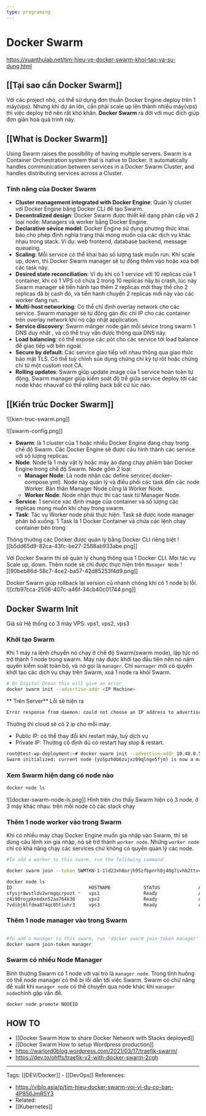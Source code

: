 ```yaml
---
type: programing 
---
```

# Docker Swarm
https://xuanthulab.net/tim-hieu-ve-docker-swarm-khoi-tao-va-su-dung.html
## [[Tại sao cần Docker Swarm]]
Với các project nhỏ, có thể sử dụng đơn thuần Docker Engine deploy trên 1 máy(vps). Nhưng khi dự án lớn, cần phải scale up lên thành nhiều máy(vps) thì việc deploy trở nên rất khó khăn. **Docker Swarm** ra đời với mục đích giúp đơn giản hoá quá trình này.

## [[What is Docker Swarm]]
Using Swarm raises the possibility of having multiple servers. Swarm is a Container Orchestration system that is native to Docker. It automatically handles communication between services in a Docker Swarm Cluster, and handles distributing services across a Cluster.
### Tính năng của Docker Swarm
- **Cluster management integrated with Docker Engine**: Quản lý cluster với Docker Engine bằng Docker CLI để tạo Swarm.
- **Decentralized design**: Docker Swarm được thiết kế dạng phân cấp với 2 loại node: Managers và worker bằng Docker Engine.
- **Declarative sẻvice model**: Docker Engine sử dụng phương thức khai báo cho phép định nghĩa trạng thái mong muốn của các dịch vụ khác nhau trong stack. Ví dụ: web frontend, database backend, message queueing.
- **Scaling**: Mỗi service có thể khai báo số lượng task muốn run. Khi scale up, down, thì Docker Swarm manager sẽ tự động thêm vào hoặc xoá bớt các task này.
- **Desired state reconciliation**: Ví dụ khi có 1 service với 10 replicas của 1 container, khi có 1 VPS có chứa 2 trong 10 replicas này bị crash, lúc này Swarm manager sẽ tiến hành tạo thêm 2 replicas mới thay thế cho 2 replicas đã bị cash đó, và tiến hành chuyển 2 replicas mới này vào các worker đang run. 
- **Multi-host networking**: Có thể chỉ định overlay network cho các service. Swarm manager sẽ tự động gán địc chỉ IP cho các container trên overlay network khi nó cập nhật application.
- **Service discovery**: Swarm mânger node gán mỗi sẻvice trong swarm 1 DNS duy nhất , và có thể truy vấn được thông qua DNS này.
- **Load balancing**: có thể expose các pỏt cho các service  tới load balance để giao tiếp với bên ngoài.
- **Secure by default**: Các service giao tiếp với nhau thông qua giao thức bảo mật TLS. Có thể tuỳ chỉnh sủe dụng chứng chỉ ký tự rôt hoặc chứng chỉ từ một custom root CA.
- **Rolling updates**: Swarm giúp update image của 1 service hoàn toàn tự động. Swarm manager giúp kiểm soát độ trễ giữa service deploy tới các node khác nhauvaf có thể rolling back bất cứ lúc nào.

## [[Kiến trúc Docker Swarm]]
![[kien-truc-swarm.png]]

![[swarm-config.png]]

- **Swarm**: là 1 cluster của 1 hoặc nhiều Docker Engine đang chạy trong chế độ Swarm. Các Docker Engine sẽ được cấu hình thành các service với số lượng replicas.
- **Node**: Node là 1 máy vật lý hoặc máy ảo đang chạy phiêm bản Docker Engine trong chế độ Swarm. Node gồm 2 loại: 
	- **Manager Node**: Là node nhận các define service( docker-compose.yml). Node này quản lý và điều phối các task đến các node Worker. Bản thân Manager Node cũng là Worker Node.
	- **Worker Node**: Node nhận thực thi các task từ Manager Node.
- **Service**: 1 service xác định image của container và số lượng các replicas mong muốn khi chạy trong swarm.
- **Task**: Tác vụ Worker node phải thực hiện. Task sẽ được node manager phân bổ xuống. 1 Task là 1 Docker Container và chứa các lệnh chạy container bên trong

Thông thường các Docker được quản lý bằng Docker CLI riêng biệt
![[b5dd65d9-82ca-43fc-be27-2588ab933abe.png]]

Với Docker Swarm thì sẽ quản lý chung thông qua 1 Docker CLI. Mọi tác vụ Scale up, down. Thêm node sẽ chỉ được thực hiện trên `Manager Node`
![[90beb86d-58c7-4ce2-ba57-42d85253f4d9.png]]

Docker Swarm giúp rollback lại version cũ nhanh chóng khi có 1 node bị lỗi.
![[cfb97cca-2506-407c-a46f-34cb40c01744.png]]

## Docker Swarm Init
Giả sử Hệ thống có 3 máy VPS: vps1, vps2, vps3

### Khởi tạo Swarm
Khi 1 máy ra lệnh chuyển nó chạy ở chế độ Swarm(swarm mode), lập tức nó trở thành 1 node trong swarm. Máy này được khởi tạo đầu tiên nên nó năm quyền kiểm soát toàn bộ, và nó gọi là `manager`. Chỉ `marnager` mới có quyền khởi tạo các dịch vụ chạy trên Swarm, xoá 1 node ra khỏi Swarm.

```bash
# On Digital Ocean this will give an error
docker swarm init --advertise-addr <IP Machine>
```

** Trên Server** Lỗi sẽ hiện ra
```bash
Error response from daemon: could not choose an IP address to advertise since this system has multiple addresses on interface eth0 (167.71.202.125 and 10.15.0.5) - specify one with --advertise-addr
```
Thường thì cloud sẽ có 2 ip cho mỗi máy:
- Public IP: có thể thay đổi khi restart máy, tuỳ dịch vụ 
- Private IP: Thường cố định dù có restart hay stop & restart.

```bash
root@test-wp-deployment:~# docker swarm init --advertise-addr 10.48.0.5
Swarm initialized: current node (yo5pzh0b6zujxz09qlnge5fjm) is now a manager.

```

### Xem Swarm hiện dang có node nào
```bash
docker node ls
```
![[docker-swarm-node-ls.png]]
Hình trên cho thấy Swarm hiện có 3 node, ở 3 máy khác nhau. trên mỗi node có các stack chạy 

### Thêm 1 node worker vào trong Swarm
Khi có nhiều máy chạy Docker Engine muốn gia nhập vào Swarm, thì sẽ dùng câu lệnh xin gia nhập, nó sẽ trở thành `worker node`.
Những `worker node` chỉ có khả năng chạy các services chứ không có quyền quản lý các node. 

```bash
#To add a worker to this swarm, run the following command:

docker swarm join --token SWMTKN-1-1ld23xh8orjh95zfbpnrh0j40g7ivhb2ttvcktbux47g1p94x0-0m7hhskivpshkjerqd0agff6t 10.48.0.5:2377

```
```bash
docker node ls
ID                            HOSTNAME            STATUS              AVAILABILITY        MANAGER STATUS      ENGINE VERSION
sfysjr8wstldv2wrmgqcrpozt *   vps1                Ready               Active              Leader              18.09.5
z4i90rojpknedxn52aa764k38     vps2                Ready               Active                                  18.09.5
7vdibj6lfdma874qc05tiuhr3     vps3                Ready               Active                                  18.09.5
```

### Thêm 1 node manager vào trong Swarm
```bash

#To add a manager to this swarm, run 'docker swarm join-token manager' and follow the instructions.
docker swarm join-token manager
```

### Swarm có nhiều Node Manager
Bình thường Swarm có 1 node với vai trò là `manager node`. Trong tình huống có thể node manager có thể bị lỗi dẫn tới việc Swarm. Swarm có chứ năng đề xuất khi `manager node` có thể chuyển qua node khác khi `manager node`chính gặp vấn đề.
```bash
docker node promote NODEID
```

## HOW TO
- [[Docker Swarm How to share Docker Network with Stacks deployed]]
- [[Docker Swarm How to setup Wordpress production]]
- https://warlord0blog.wordpress.com/2021/03/17/traefik-swarm/
- https://dev.to/ohffs/traefik-v2-with-docker-swarm-2cgh

--- 
Tags: [[DEV/Docker]] - [[DevOps]]
References:
- https://viblo.asia/p/tim-hieu-docker-swarm-voi-vi-du-co-ban-4P856JmR5Y3
- Related: 
- [[Kubernetes]]